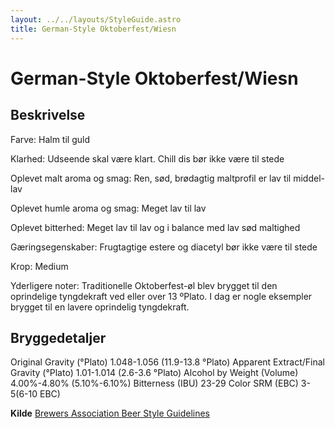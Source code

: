 ```yaml
---
layout: ../../layouts/StyleGuide.astro
title: German-Style Oktoberfest/Wiesn
---
```

# German-Style Oktoberfest/Wiesn

## Beskrivelse
Farve: Halm til guld

Klarhed: Udseende skal være klart. Chill dis bør ikke være til stede

Oplevet malt aroma og smag: Ren, sød, brødagtig maltprofil er lav til middel-lav

Oplevet humle aroma og smag: Meget lav til lav

Oplevet bitterhed: Meget lav til lav og i balance med lav sød maltighed

Gæringsegenskaber: Frugtagtige estere og diacetyl bør ikke være til stede

Krop: Medium

Yderligere noter: Traditionelle Oktoberfest-øl blev brygget til den oprindelige tyngdekraft ved eller over 13 ºPlato. I dag er nogle eksempler brygget til en lavere oprindelig tyngdekraft.




## Bryggedetaljer
Original Gravity (°Plato) 1.048-1.056 (11.9-13.8 °Plato)
Apparent Extract/Final Gravity (°Plato) 1.01-1.014 (2.6-3.6 °Plato)
Alcohol by Weight (Volume) 4.00%-4.80% (5.10%-6.10%)
Bitterness (IBU) 23-29
Color SRM (EBC) 3-5(6-10 EBC)					



**Kilde**
[Brewers Association Beer Style Guidelines](https://www.brewersassociation.org/)
